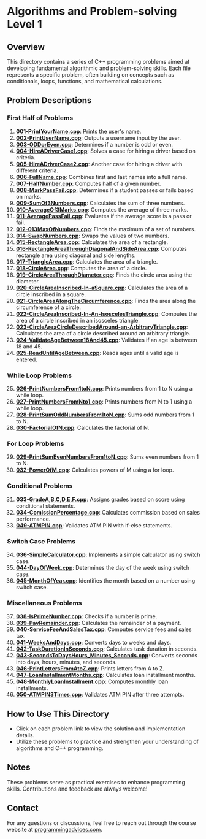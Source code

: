 # Algorithms and Problem-solving Level 1

## Overview
This directory contains a series of C++ programming problems aimed at developing fundamental algorithmic and problem-solving skills. Each file represents a specific problem, often building on concepts such as conditionals, loops, functions, and mathematical calculations.

## Problem Descriptions

### First Half of Problems
1. **[001-PrintYourName.cpp](./001-PrintYourName.cpp)**: Prints the user's name.
2. **[002-PrintUserName.cpp](./002-PrintUserName.cpp)**: Outputs a username input by the user.
3. **[003-ODDorEven.cpp](./003-ODDorEven.cpp)**: Determines if a number is odd or even.
4. **[004-HireADriverCase1.cpp](./004-HireADriverCase1.cpp)**: Solves a case for hiring a driver based on criteria.
5. **[005-HireADriverCase2.cpp](./005-HireADriverCase2.cpp)**: Another case for hiring a driver with different criteria.
6. **[006-FullName.cpp](./006-FullName.cpp)**: Combines first and last names into a full name.
7. **[007-HalfNumber.cpp](./007-HalfNumber.cpp)**: Computes half of a given number.
8. **[008-MarkPassFail.cpp](./008-MarkPassFail.cpp)**: Determines if a student passes or fails based on marks.
9. **[009-SumOf3Numbers.cpp](./009-SumOf3Numbers.cpp)**: Calculates the sum of three numbers.
10. **[010-AverageOf3Marks.cpp](./010-AverageOf3Marks.cpp)**: Computes the average of three marks.
11. **[011-AveragePassFail.cpp](./011-AveragePassFail.cpp)**: Evaluates if the average score is a pass or fail.
12. **[012-013MaxOfNumbers.cpp](./012-013MaxOfNumbers.cpp)**: Finds the maximum of a set of numbers.
13. **[014-SwapNumbers.cpp](./014-SwapNumbers.cpp)**: Swaps the values of two numbers.
14. **[015-RectangleArea.cpp](./015-RectangleArea.cpp)**: Calculates the area of a rectangle.
15. **[016-RectangleAreaThroughDiagonalAndSideArea.cpp](./016-RectangleAreaThroughDiagonalAndSideArea.cpp)**: Computes rectangle area using diagonal and side lengths.
16. **[017-TriangleArea.cpp](./017-TriangleArea.cpp)**: Calculates the area of a triangle.
17. **[018-CircleArea.cpp](./018-CircleArea.cpp)**: Computes the area of a circle.
18. **[019-CircleAreaThroughDiameter.cpp](./019-CircleAreaThroughDiameter.cpp)**: Finds the circle area using the diameter.
19. **[020-CircleAreaInscribed-In-aSquare.cpp](./020-CircleAreaInscribed-In-a-Square.cpp)**: Calculates the area of a circle inscribed in a square.
20. **[021-CircleAreaAlongTheCircumference.cpp](./021-CircleAreaAlongTheCircumference.cpp)**: Finds the area along the circumference of a circle.
21. **[022-CircleAreaInscribed-In-An-IsoscelesTriangle.cpp](./022-CircleAreaInscribed-In-An-IsoscelesTriangle.cpp)**: Computes the area of a circle inscribed in an isosceles triangle.
22. **[023-CircleAreaCircleDescribedAround-an-ArbitraryTriangle.cpp](./023-CircleAreaCircleDescribedAround-an-ArbitraryTriangle.cpp)**: Calculates the area of a circle described around an arbitrary triangle.
23. **[024-ValidateAgeBetween18And45.cpp](./024-ValidateAgeBetween18And45.cpp)**: Validates if an age is between 18 and 45.
24. **[025-ReadUntilAgeBetween.cpp](./025-ReadUntilAgeBetween.cpp)**: Reads ages until a valid age is entered.

### While Loop Problems
25. **[026-PrintNumbersFrom1toN.cpp](./026-PrintNumbersFrom1toN.cpp)**: Prints numbers from 1 to N using a while loop.
26. **[027-PrintNumbersFromNto1.cpp](./027-PrintNumbersFromNto1.cpp)**: Prints numbers from N to 1 using a while loop.
27. **[028-PrintSumOddNumbersFrom1toN.cpp](./028-PrintSumOddNumbersFrom1toN.cpp)**: Sums odd numbers from 1 to N.
28. **[030-FactorialOfN.cpp](./030-FactorialOfN.cpp)**: Calculates the factorial of N.

### For Loop Problems
29. **[029-PrintSumEvenNumbersFrom1toN.cpp](./029-PrintSumEvenNumbersFrom1toN.cpp)**: Sums even numbers from 1 to N.
30. **[032-PowerOfM.cpp](./032-PowerOfM.cpp)**: Calculates powers of M using a for loop.

### Conditional Problems
31. **[033-GradeA,B,C,D,E,F.cpp](./033-GradeA,B,C,D,E,F.cpp)**: Assigns grades based on score using conditional statements.
32. **[034-ComissionPercentage.cpp](./034-ComissionPercentage.cpp)**: Calculates commission based on sales performance.
33. **[049-ATMPIN.cpp](./049-ATMPIN.cpp)**: Validates ATM PIN with if-else statements.

### Switch Case Problems
34. **[036-SimpleCalculator.cpp](./036-SimpleCalculator.cpp)**: Implements a simple calculator using switch case.
35. **[044-DayOfWeek.cpp](./044-DayOfWeek.cpp)**: Determines the day of the week using switch case.
36. **[045-MonthOfYear.cpp](./045-MonthOfYear.cpp)**: Identifies the month based on a number using switch case.

### Miscellaneous Problems
37. **[038-IsPrimeNumber.cpp](./038-IsPrimeNumber.cpp)**: Checks if a number is prime.
38. **[039-PayRemainder.cpp](./039-PayRemainder.cpp)**: Calculates the remainder of a payment.
39. **[040-ServiceFeeAndSalesTax.cpp](./040-ServiceFeeAndSalesTax.cpp)**: Computes service fees and sales tax.
40. **[041-WeeksAndDays.cpp](./041-WeeksAndDays.cpp)**: Converts days to weeks and days.
41. **[042-TaskDurationInSeconds.cpp](./042-TaskDurationInSeconds.cpp)**: Calculates task duration in seconds.
42. **[043-SecondsToDaysHours_Minutes_Seconds.cpp](./043-SecondsToDaysHours_Minutes_Seconds.cpp)**: Converts seconds into days, hours, minutes, and seconds.
43. **[046-PrintLettersFromAtoZ.cpp](./046-PrintLettersFromAtoZ.cpp)**: Prints letters from A to Z.
44. **[047-LoanInstallmentMonths.cpp](./047-LoanInstallmentMonths.cpp)**: Calculates loan installment months.
45. **[048-MonthlyLoanInstallment.cpp](./048-MonthlyLoanInstallment.cpp)**: Computes monthly loan installments.
46. **[050-ATMPIN3Times.cpp](./050-ATMPIN3Times.cpp)**: Validates ATM PIN after three attempts.

## How to Use This Directory
- Click on each problem link to view the solution and implementation details.
- Utilize these problems to practice and strengthen your understanding of algorithms and C++ programming.

## Notes
These problems serve as practical exercises to enhance programming skills. Contributions and feedback are always welcome!

## Contact
For any questions or discussions, feel free to reach out through the course website at [programmingadvices.com](https://programmingadvices.com/courses/).
